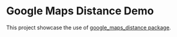 # Google Maps Distance Demo

This project showcase the use of [google_maps_distance package](https://pub.dev/packages/google_maps_distance).
